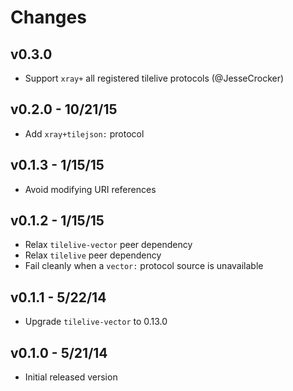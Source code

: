 # Changes

## v0.3.0

* Support `xray+` all registered tilelive protocols (@JesseCrocker)

## v0.2.0 - 10/21/15

* Add `xray+tilejson:` protocol

## v0.1.3 - 1/15/15

* Avoid modifying URI references

## v0.1.2 - 1/15/15

* Relax `tilelive-vector` peer dependency
* Relax `tilelive` peer dependency
* Fail cleanly when a `vector:` protocol source is unavailable

## v0.1.1 - 5/22/14

* Upgrade `tilelive-vector` to 0.13.0

## v0.1.0 - 5/21/14

* Initial released version

